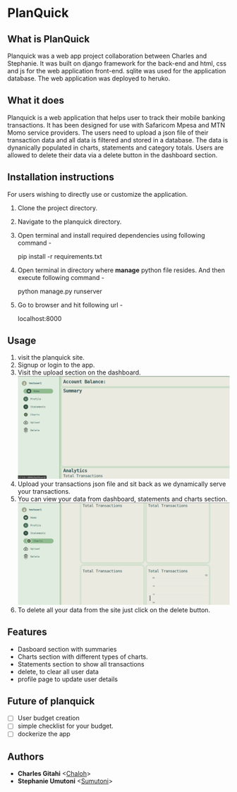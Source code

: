 # PlanQuick

## What is PlanQuick
Planquick was a web app project collaboration between Charles and Stephanie. It was built on django framework for the back-end and html, css and js for the web application  front-end. sqlite was used for the application database. The web application was deployed to heruko.

## What it does
Planquick is a web application that helps user to track their mobile banking transactions. It has been designed for use with Safaricom Mpesa and MTN Momo service providers. The users need to upload a json file of their transaction data and all data is filtered and stored in a database. The data is dynanically populated in charts, statements and category totals. Users are allowed to delete their data via a delete button in the dashboard section.

## Installation instructions
For users wishing to directly use or customize the application.
1. Clone the project directory.

2. Navigate to the planquick directory.

3. Open terminal and install required dependencies using following command -

    pip install -r requirements.txt

4. Open terminal in directory where **manage** python file resides. And then execute following command -

    python manage.py runserver
    
5. Go to browser and hit following url -

    localhost:8000
    
## Usage
1. visit the planquick site.
2. Signup or login to the app.
3. Visit the upload section on the dashboard.
	![user has entered text and is ready to eggify the input](planquick/static/images/dash.png)
4. Upload your transactions json file and sit back as we dynamically serve your transactions.
5. You can view your data from dashboard, statements and charts section.
	![user has entered text and is ready to eggify the input](planquick/static/images/chart.png)
6. To delete all your data from the site just click on the delete button.

## Features
- Dasboard section with summaries
- Charts section with different types of charts.
- Statements section to show all transactions
- delete, to clear all user data
- profile page to update user details

## Future of planquick
- [ ] User budget creation
- [ ] simple checklist for your budget.
- [ ] dockerize the app

## Authors

- **Charles Gitahi** <[Chaloh](https://github.com/chaloh-debug)>
- **Stephanie Umutoni** <[Sumutoni](https://github.com/sumutoni)>
